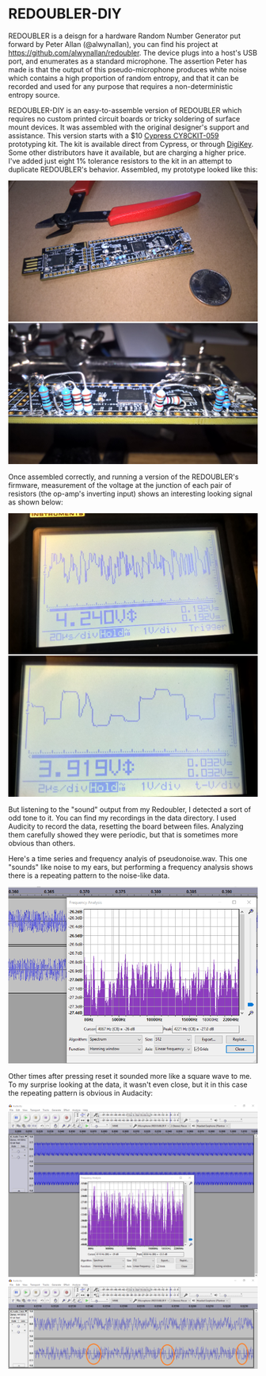 # REDOUBLER-DIY

REDOUBLER is a deisgn for a hardware Random Number Generator put forward by Peter Allan (@alwynallan), you can find his project at https://github.com/alwynallan/redoubler.   The device plugs into a host's USB port, and enumerates as a standard microphone. The assertion Peter has made is that the output of this pseudo-microphone produces white noise which contains a high proportion of random entropy, and that it can be recorded and used for any purpose that requires a non-deterministic entropy source.  

REDOUBLER-DIY is an easy-to-assemble version of REDOUBLER which requires no custom printed circuit boards or tricky soldering of surface mount devices.  It was assembled with the original designer's support and assistance.   This version starts with a $10  [Cypress CY8CKIT-059](http://www.cypress.com/documentation/development-kitsboards/cy8ckit-059-psoc-5lp-prototyping-kit-onboard-programmer-and)  prototyping kit.   The kit is available direct from Cypress, or through [DigiKey](http://www.digikey.com/product-detail/en/cypress-semiconductor-corp/CY8CKIT-059/428-3390-ND/5184557).   Some other distributors have it available, but are  charging a higher price.  I've added just eight 1% tolerance resistors to the kit in an attempt to duplicate REDOUBLER's behavior.     Assembled, my prototype looked like this:

![REDOUBLER-DIY, hand built](images/WP_20160626_15_29_31_Pro.jpg?raw=true "assembled")
![close up of resistors](images/WP_20160629_21_06_49_Pro.jpg?raw=true "resistors")

Once assembled correctly, and running a version of the REDOUBLER's firmware, measurement of the voltage at the junction of each pair of resistors (the op-amp's inverting input) shows an interesting looking signal as shown below: 

![oscope trace of op-amp inverting input](images/WP_20160629_21_10_32_Pro.jpg?raw=true "scope")
![oscope trace of op-amp inverting input](images/WP_20160629_21_12_33_Pro.jpg?raw=true "scope")

But listening to the "sound" output from my Redoubler, I detected a sort of odd tone to it.   You can find my recordings in the data directory.   I used Audicity to record the data, resetting the board between files.   Analyzing them carefully showed they were periodic, but that is sometimes more obvious than others.        

Here's a time series and frequency analyis of pseudonoise.wav.   This one "sounds" like noise to my ears, but performing a frequency analysis shows there is a repeating pattern to the noise-like data.

![Pseudo Noise](images/pseudonoise.png)

Other times after pressing reset it sounded more like a square wave to me.   To my surprise looking at the data, it wasn't even close, but it in this case the repeating pattern is obvious in Audacity:

![Less noise like 1](images/Audacity1.png)
![Less noise like 2](images/Audacity2.png)

